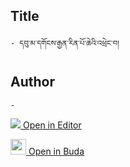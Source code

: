 ## Title
	- དབུ་མ་དགོངས་རྒྱན་རིན་པོ་ཆེའི་འཕྲེང་བ།

## Author
	- 



[<img src="https://img.icons8.com/color/25/000000/edit-property.png"> Open in Editor](http://editor.openpecha.org/P002988)

[<img width="25" src="https://library.bdrc.io/icons/BUDA-small.svg"> Open in Buda](https://library.bdrc.io/show/bdr:IE0OPP002988)
